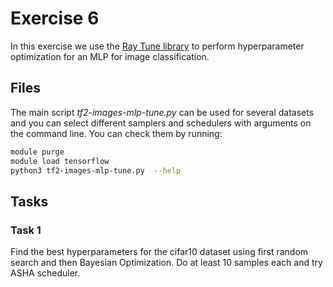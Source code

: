 # Exercise 6

In this exercise we use the [Ray Tune library][1] to perform hyperparameter
optimization for an MLP for image classification.

[1]: https://docs.ray.io/en/master/tune/index.html

## Files

The main script *tf2-images-mlp-tune.py* can be used for several datasets and
you can select different samplers and schedulers with arguments on the command
line. You can check them by running:

```bash
module purge
module load tensorflow
python3 tf2-images-mlp-tune.py  --help
```

## Tasks

### Task 1

Find the best hyperparameters for the cifar10 dataset using first random search
and then Bayesian Optimization. Do at least 10 samples each and try ASHA scheduler.
